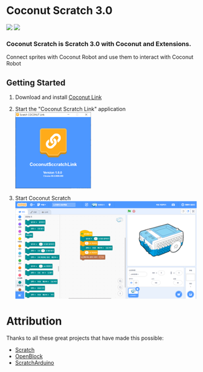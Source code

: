 # Coconut Scratch 3.0
[![](https://github.com/huintech/scratch-arduino-gui/actions/workflows/release.yml/badge.svg?branch=main)](https://github.com/huintech/scratch-arduino-gui/actions/workflows/release.yml)
![](https://img.shields.io/github/license/huintech/scratch-arduino-gui)


### Coconut Scratch is Scratch 3.0 with Coconut and Extensions.
Connect sprites with Coconut Robot  and use them to interact with Coconut Robot

## Getting Started
1. Download and install [Coconut Link](https://github.com/huintech/coconut-link-desktop/releases/latest/)

2. Start the "Coconut Scratch Link" application
    <img src="docs/coconut-scratch-link.png" width="200px" height="auto"/>

3. Start Coconut Scratch
    <img src="docs/screenshoot.png"/>

# Attribution
Thanks to all these great projects that have made this possible:
* [Scratch](https://github.com/LLK/scratch-gui)
* [OpenBlock](https://github.com/openblockcc)
* [ScratchArduino](https://github.com/ottawastem)
